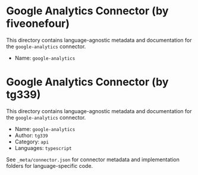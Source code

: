 # Google Analytics Connector (by fiveonefour)

This directory contains language-agnostic metadata and documentation for the `google-analytics` connector.

- Name: `google-analytics`
# Google Analytics Connector (by tg339)

This directory contains language-agnostic metadata and documentation for the `google-analytics` connector.

- Name: `google-analytics`
- Author: `tg339`
- Category: `api`
- Languages: `typescript`

See `_meta/connector.json` for connector metadata and implementation folders for language-specific code.
